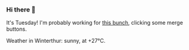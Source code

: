 ### Hi there :wave:

It's Tuesday! I'm probably working for [this bunch](https://github.com/kohofinancial), clicking some merge buttons.

Weather in Winterthur: sunny, at +27°C.
